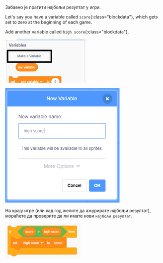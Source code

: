 Забавно је пратити најбољи резултат у игри.

Let's say you have a variable called `score`{:class="blockdata"}, which gets set to zero at the beginning of each game.

Add another variable called `high score`{:class="blockdata"}.

![click make make a variable](images/make-variable-annotated.png)

![enter name high score](images/make-high-score-variable.png)

На крају игре (или кад год желите да ажурирате најбољи резултат), мораћете да проверите да ли имате нови `најбољи резултат`.

![слика екрана](images/check-for-high-score.png)